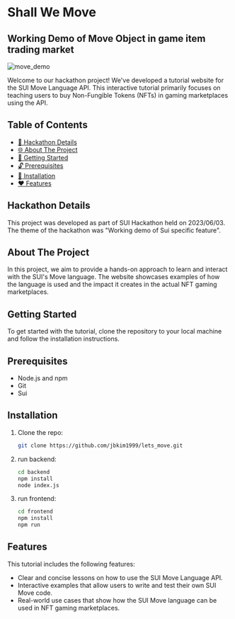 <h1><strong>Shall We Move</strong></h1> <h2> Working Demo of Move Object in game item trading market</h2>


![move_demo](https://github.com/jbkim1999/shall_we_move/assets/47150423/c82d5a15-7912-4f66-84c6-287a5570beee)

Welcome to our hackathon project! We've developed a tutorial website for the SUI Move Language API. This interactive tutorial primarily focuses on teaching users to buy Non-Fungible Tokens (NFTs) in gaming marketplaces using the API.

## Table of Contents
- [🚀 Hackathon Details](#hackathon-details)
- [🌐 About The Project](#about-the-project)
- [📕 Getting Started](#getting-started)
- [🔓 Prerequisites](#prerequisites)
- [🔑 Installation](#installation)
- [❤️ Features](#features)

## Hackathon Details

This project was developed as part of SUI Hackathon held on 2023/06/03. The theme of the hackathon was "Working demo of Sui specific feature".

## About The Project

In this project, we aim to provide a hands-on approach to learn and interact with the SUI's Move language. The website showcases examples of how the language is used and the impact it creates in the actual NFT gaming marketplaces.

## Getting Started

To get started with the tutorial, clone the repository to your local machine and follow the installation instructions.

## Prerequisites

- Node.js and npm
- Git
- Sui

## Installation

1. Clone the repo: 
   ```sh
   git clone https://github.com/jbkim1999/lets_move.git
   ```

2. run backend:

   ```sh
   cd backend
   npm install
   node index.js
   ```

3. run frontend:

   ```sh
   cd frontend
   npm install
   npm run
   ```

## Features

This tutorial includes the following features:

- Clear and concise lessons on how to use the SUI Move Language API.
- Interactive examples that allow users to write and test their own SUI Move code.
- Real-world use cases that show how the SUI Move language can be used in NFT gaming marketplaces.
